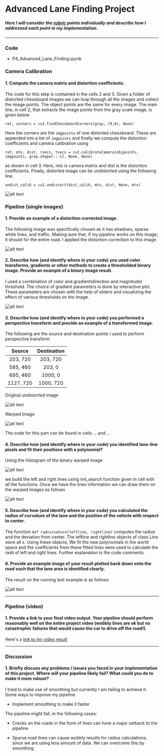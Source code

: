 # **Advanced Lane Finding Project**

[//]: # (Image References)

[image1]: ./example_images/chessboard_dist.png "Undistorted"
[image2]: ./example_images/dist_undist.png "Road Transformed"
[image3]: ./example_images/sliders1.png "Binary Example"
[image4]: ./examples/warped_straight_lines.jpg "Warp Example"
[image5]: ./examples/color_fit_lines.jpg "Fit Visual"
[image6]: ./examples/example_output.jpg "Output"
[video1]: ./project_video.mp4 "Video"
[image41]: ./example_images/img_lines.png
[image42]: ./example_images/warped_transform.png
[image51]: ./example_images/histogram.png
[image52]: ./example_images/lane_lines.png
[image61]: ./example_images/radius_dist.png

##### Here I will consider the [rubric](https://review.udacity.com/#!/rubrics/571/view) points individually and describe how I addressed each point in my implementation.  

---

### Code
* P4_Advanced_Lane_Finding.ipynb

### Camera Calibration

#### 1. Compute the camera matrix and distortion coefficients.


The code for this step is contained in the cells 2 and 3. Given a folder of distorted chessboard images we can loop through all the images and collect the image points. The object points are the same for every image. The main line, in cell 2, that extracts the image points from the gray scale image, is given below

``ret, corners = cv2.findChessboardCorners(gray, (9,6), None)``

Here the corners are the ``imgpoints`` of one distorted chessboard. These are appended into a list of ``imgpoints`` and finally we compute the distortion coefficients and camera calibration using

``ret, mtx, dist, rvecs, tvecs = cv2.calibrateCamera(objpoints, imgpoints, gray.shape[::-1], None, None) ``

as shown in cell 3. Here, mtx is camera matrix and dist is the distortion coefficients. Finally, distorted image can be undistorted using the following line.

``undist_calib = cv2.undistort(dist_calib, mtx, dist, None, mtx)``


![alt text][image1]

### Pipeline (single images)


#### 1. Provide an example of a distortion-corrected image.

The following image was specifically chosen as it has shadows, sparse white lines, and traffic. Making sure that, if my pipeline works on this image; it should for the entire road. I applied the distortion correction to this image.

![alt text][image2]

#### 2. Describe how (and identify where in your code) you used color transforms, gradients or other methods to create a thresholded binary image.  Provide an example of a binary image result.

I used a combination of color and gradient(direction and magnitude) threshold. The choice of gradient parameters is done by interactive plot. These parameters are chosen with the help of sliders and visualizing the effect of various thresholds on the image.




![alt text][image3]

#### 3. Describe how (and identify where in your code) you performed a perspective transform and provide an example of a transformed image.

The following are the source and destination points I used to perform perspective transform


| Source        | Destination   |
|:-------------:|:-------------:|
| 203, 720      | 203, 720      |
| 585, 460      | 203, 0        |
| 695, 460      | 1000, 0       |
| 1127, 720     | 1000, 720     |

Original undistorted image

![alt text][image41]

Warped Image

![alt text][image42]

The code for this part can be found in cells ... and ...

#### 4. Describe how (and identify where in your code) you identified lane-line pixels and fit their positions with a polynomial?

Using the histogram of the binary warped image

![alt text][image51]

we build the left and right lines using init_search function given in cell with all the functions. Once we have the lines information we can draw them on the warped images as follows

![alt text][image52]


#### 5. Describe how (and identify where in your code) you calculated the radius of curvature of the lane and the position of the vehicle with respect to center.

The function ``def radcurvature(leftline, rightline)`` computes the radius and the deviation from center. The leftline and rightline objects of class Line store all x. Using these objects,  We fit the new polynomials in the world space and the coefficients from these fitted lines were used to calculate the radii of left and right lines. Further explanation is the code comments.


#### 6. Provide an example image of your result plotted back down onto the road such that the lane area is identified clearly.

The result on the running test example is as follows

![alt text][image61]

---

### Pipeline (video)

#### 1. Provide a link to your final video output.  Your pipeline should perform reasonably well on the entire project video (wobbly lines are ok but no catastrophic failures that would cause the car to drive off the road!).

Here's a [link to my video result](./project_video_lanes_final.mp4)

---

### Discussion

#### 1. Briefly discuss any problems / issues you faced in your implementation of this project.  Where will your pipeline likely fail?  What could you do to make it more robust?

I tried to make use of smoothing but currently I am failing to achieve it.
Some ways to improve my pipeline

* Implement smoothing to make it faster

The pipeline might fail, in the following cases:

* Cracks on the roads in the form of lines can have a major setback to the pipeline

* Sparse road lines can cause wobbly results for radius calculations; since we are using less amount of data. We can overcome this by smoothing
